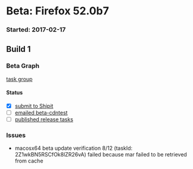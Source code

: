 # Beta: Firefox 52.0b7

### Started: 2017-02-17

## Build 1

### Beta Graph
[task group](https://tools.taskcluster.net/push-inspector/#/MU7eXoErT8Cjg2lRg76OwA)


#### Status
- [x] [submit to Shipit](https://wiki.mozilla.org/Release:Release_Automation_on_Mercurial:Starting_a_Release#Submit_to_Ship_It)
- [ ] [emailed beta-cdntest](../how-tos/relpro.md#1-email-drivers-re-release-live-on-test-channel)
- [ ] [published release tasks](../how-tos/relpro.md#3-publish-release)

### Issues
- macosx64 beta update verification 8/12 (taskId: 2Z1wkBN5RSCfOk8lZR26vA) failed because mar failed to be retrieved from cache


